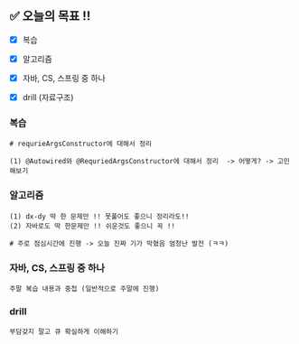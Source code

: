 


## ✅ 오늘의 목표 !!
- [x]  복습
- [x]  알고리즘
- [x]  자바, CS, 스프링 중 하나
- [x]  drill (자료구조)


### 복습

```
# requrieArgsConstructor에 대해서 정리

(1) @Autowired와 @RequriedArgsConstructor에 대해서 정리  -> 어떻게? -> 고민해보기
```


### 알고리즘

```
(1) dx-dy 딱 한 문제만 !! 못풀어도 좋으니 정리라도!!
(2) 자바로도 딱 한문제만 !! 쉬운것도 좋으니 꼭 !!

# 주로 점심시간에 진행 -> 오늘 진짜 기가 막혔음 엄청난 발전 (ㅋㅋ)
```

### 자바, CS, 스프링 중 하나

```
주말 복습 내용과 중첩 (일반적으로 주말에 진행)
```

### drill

```
부담갖지 말고 큐 확실하게 이해하기
```


